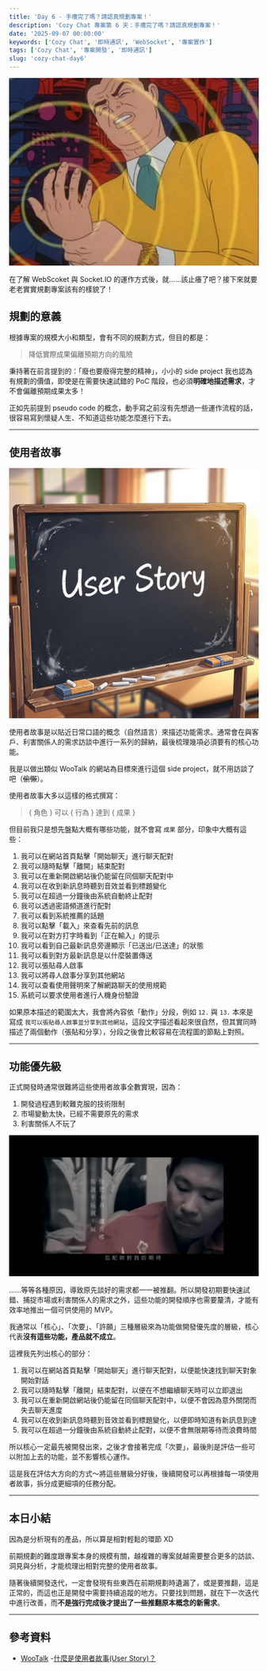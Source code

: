 ```yaml
---
title: 'Day 6 - 手癢完了嗎？請認真規劃專案！'
description: 'Cozy Chat 專案第 6 天：手癢完了嗎？請認真規劃專案！'
date: '2025-09-07 00:00:00'
keywords: ['Cozy Chat', '即時通訊', 'WebSocket', '專案實作']
tags: ['Cozy Chat', '專案開發', '即時通訊']
slug: 'cozy-chat-day6'
---
```


![gh](https://raw.githubusercontent.com/penspulse326/penspulse326.github.io/images/1750173926000shit85.png)

在了解 WebScoket 與 Socket.IO 的運作方式後，就......該止癢了吧？接下來就要老老實實規劃專案該有的樣貌了！

## 規劃的意義

根據專案的規模大小和類型，會有不同的規劃方式，但目的都是：

> 降低實際成果偏離預期方向的風險

秉持著在前言提到的：「廢也要廢得完整的精神」，小小的 side project 我也認為有規劃的價值，即使是在需要快速試錯的 PoC 階段，也必須**明確地描述需求**，才不會偏離預期成果太多！

正如先前提到 pseudo code 的概念，動手寫之前沒有先想過一些運作流程的話，很容易寫到懷疑人生、不知道這些功能怎麼進行下去。

---

## 使用者故事

![gh](https://raw.githubusercontent.com/penspulse326/penspulse326.github.io/images/1757251109000mddmnt.png)

使用者故事是以貼近日常口語的概念（自然語言）來描述功能需求。通常會在與客戶、利害關係人的需求訪談中進行一系列的歸納，最後梳理幾項必須要有的核心功能。

我是以做出類似 WooTalk 的網站為目標來進行這個 side project，就不用訪談了吧（~~偷懶~~）。

使用者故事大多以這樣的格式撰寫：

> { 角色 } 可以 { 行為 } 達到 { 成果 }

但目前我只是想先盤點大概有哪些功能，就不會寫 `成果` 部分，印象中大概有這些：

1. 我可以在網站首頁點擊「開始聊天」進行聊天配對
2. 我可以隨時點擊「離開」結束配對
3. 我可以在重新開啟網站後仍能留在同個聊天配對中
4. 我可以在收到新訊息時聽到音效並看到標題變化
5. 我可以在超過一分鐘後由系統自動終止配對
6. 我可以透過密語頻道進行配對
7. 我可以看到系統推薦的話題
8. 我可以點擊「載入」來查看先前的訊息
9. 我可以在對方打字時看到「正在輸入」的提示
10. 我可以看到自己最新訊息旁邊顯示「已送出/已送達」的狀態
11. 我可以看到對方最新訊息是以什麼裝置傳送
12. 我可以張貼尋人啟事
13. 我可以將尋人啟事分享到其他網站
14. 我可以查看使用聲明來了解網路聊天的使用規範
15. 系統可以要求使用者進行人機身份驗證

如果原本描述的範圍太大，我會將內容依「動作」分段，例如 `12.` 與 `13.` 本來是寫成 `我可以張貼尋人啟事並分享到其他網站`，這段文字描述看起來很自然，但其實同時描述了兩個動作（張貼和分享），分段之後會比較容易在流程圖的節點上對照。

---

## 功能優先級

正式開發時通常很難將這些使用者故事全數實現，因為：

1. 開發過程遇到較難克服的技術限制
2. 市場變動太快，已經不需要原先的需求
3. 利害關係人不玩了

![gh](https://raw.githubusercontent.com/penspulse326/penspulse326.github.io/images/175725215600086tsbp.png)

......等等各種原因，導致原先談好的需求都一一被推翻。所以開發初期要快速試錯、捕捉市場或利害關係人的需求之外，這些功能的開發順序也需要釐清，才能有效率地推出一個可供使用的 MVP。

我通常以「核心」、「次要」、「許願」三種層級來為功能做開發優先度的層級，核心代表**沒有這些功能，產品就不成立**。

這裡我先列出核心的部分：

1. 我可以在網站首頁點擊「開始聊天」進行聊天配對，以便能快速找到聊天對象開始對話
2. 我可以隨時點擊「離開」結束配對，以便在不想繼續聊天時可以立即退出
3. 我可以在重新開啟網站後仍能留在同個聊天配對中，以便不會因為意外關閉而失去聊天進度
4. 我可以在收到新訊息時聽到音效並看到標題變化，以便即時知道有新訊息到達
5. 我可以在超過一分鐘後由系統自動終止配對，以便不會無限期等待而浪費時間

所以核心一定最先被開發出來，之後才會接著完成「次要」，最後則是評估一些可以附加上去的功能，並不影響核心運作。

這是我在評估大方向的方式～將這些層級分好後，後續開發可以再根據每一項使用者故事，拆分成更細項的任務分配。

---

## 本日小結

因為是分析現有的產品，所以算是相對輕鬆的環節 XD

前期規劃的難度跟專案本身的規模有關，越複雜的專案就越需要整合更多的訪談、洞見與分析，才能梳理出相對完整的使用者故事。

隨著後續開發迭代，一定會發現有些東西在前期規劃時遺漏了，或是要推翻，這是正常的，而這也正是開發中需要持續追蹤的地方。只要找到問題，就在下一次迭代中進行改善，而**不是強行完成後才提出了一些推翻原本概念的新需求**。

---

## 參考資料

- [WooTalk](https://wootalk.today/) -[什麼是使用者故事(User Story)？](https://medium.com/alexchanglife/%E6%95%8F%E6%8D%B7%E7%B3%BB%E5%88%97-%E4%BB%80%E9%BA%BC%E6%98%AF%E4%BD%BF%E7%94%A8%E8%80%85%E6%95%85%E4%BA%8B-user-story-1a203650ebfe)
